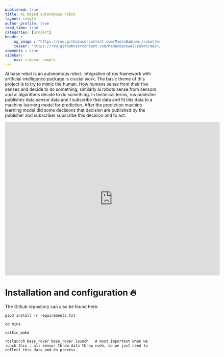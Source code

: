 ```yaml
---
published: true
title: Ai based autonomous robot
layout: single
author_profile: true
read_time: true
categories: [project]
header :
    og_image : "https://raw.githubusercontent.com/MadanBaduwal/robot/main/robot-image.png"
    teaser: "https://raw.githubusercontent.com/MadanBaduwal/robot/main/robot-image.png"
comments : true
sidebar:
    nav: sidebar-sample
---
```


Ai base robot is an autonomous robot.  Integration of ros framework with artificial intelligence package is crucial work. The basic theme of this project is to try to mimic the human. How humans sense from their five senses and decide to do something, similarly ai robots sense from sensors and ai algorithms decide to do something.
In technical terms, ros publisher publishes data sensor data and I subscribe that data and fit this data to a machine learning model for prediction.
After the prediction machine learning model did some decisions that decision are published by the publisher and subscriber subscribe this decision and to act.


<iframe width="700" height="500" src="https://www.youtube.com/embed/1U3eIhNUA8E" frameborder="0" allow="accelerometer; autoplay; encrypted-media; gyroscope; picture-in-picture" allowfullscreen></iframe>

<br>

# Installation and configuration 🔥

The Github repository can also be found here:

<div class="github-card" data-github="MadanBaduwal/robot" data-width="100%" data-height="" data-theme="default"></div>
<script src="//cdn.jsdelivr.net/github-cards/latest/widget.js"></script>

```shell
pip3 install -r requirements.txt

cd mina

catkin_make

roslaunch base_rover base_rover.launch   # most important when we lunch this , all sensor throw data throw node, so we just need to collect this data and do process
```
